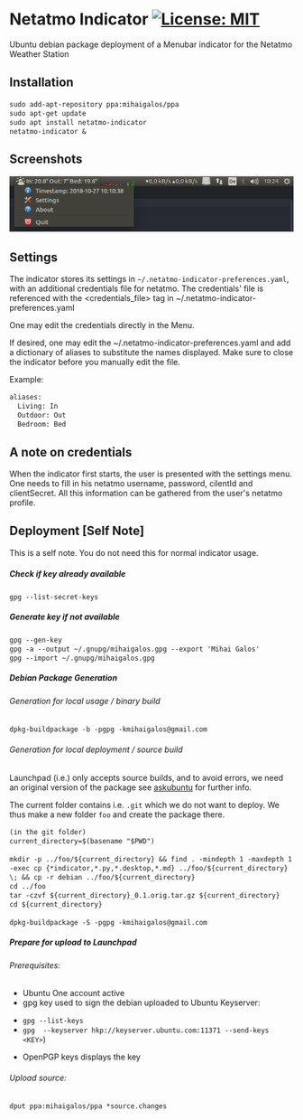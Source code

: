# Netatmo Indicator [![License: MIT](https://img.shields.io/badge/License-MIT-yellow.svg)](https://opensource.org/licenses/MIT)

Ubuntu debian package deployment of a Menubar indicator for the Netatmo Weather Station

## Installation
```
sudo add-apt-repository ppa:mihaigalos/ppa
sudo apt-get update
sudo apt install netatmo-indicator
netatmo-indicator &
```

## Screenshots
![alt text](screenshots/netatmo-indicator-screenshot.png)



## Settings
The indicator stores its settings in `~/.netatmo-indicator-preferences.yaml`, with an additional credentials file
for netatmo. The credentials' file is referenced with the <credentials_file> tag in ~/.netatmo-indicator-preferences.yaml

One may edit the credentials directly in the Menu.

If desired, one may edit the ~/.netatmo-indicator-preferences.yaml and add a dictionary of aliases to substitute the
names displayed. Make sure to close the indicator before you manually edit the file.

Example:
```
aliases:
  Living: In
  Outdoor: Out
  Bedroom: Bed
```

## A note on credentials
When the indicator first starts, the user is presented with the settings menu. One needs to fill in his netatmo username, password, cilentId and clientSecret. All this information can be gathered from the user's netatmo profile.

## Deployment [Self Note]
This is a self note. You do not need this for normal indicator usage.
##### Check if key already available
`gpg --list-secret-keys`

##### Generate key if not available
```
gpg --gen-key
gpg -a --output ~/.gnupg/mihaigalos.gpg --export 'Mihai Galos'
gpg --import ~/.gnupg/mihaigalos.gpg
```

##### Debian Package Generation
###### Generation for local usage / binary build
`dpkg-buildpackage -b -pgpg -kmihaigalos@gmail.com`

###### Generation for local deployment / source build
Launchpad (i.e.) only accepts source builds, and to avoid errors, we need an original version of the package see [askubuntu](https://askubuntu.com/questions/1087569/deploying-own-debian-package-to-launchpad) for further info.

The current folder contains i.e. `.git` which we do not want to deploy. We thus make a new folder `foo` and create the package there.

```
(in the git folder)
current_directory=$(basename "$PWD")

mkdir -p ../foo/${current_directory} && find . -mindepth 1 -maxdepth 1 -exec cp {*indicator,*.py,*.desktop,*.md} ../foo/${current_directory} \; && cp -r debian ../foo/${current_directory}
cd ../foo
tar -czvf ${current_directory}_0.1.orig.tar.gz ${current_directory}
cd ${current_directory}

dpkg-buildpackage -S -pgpg -kmihaigalos@gmail.com
```

##### Prepare for upload to Launchpad
###### Prerequisites:
* Ubuntu One account active
* gpg key used to sign the debian uploaded to Ubuntu Keyserver:
 - `gpg --list-keys`
 - `gpg  --keyserver hkp://keyserver.ubuntu.com:11371 --send-keys <KEY>`)
* OpenPGP keys displays the key

###### Upload source:
`dput ppa:mihaigalos/ppa *source.changes`
